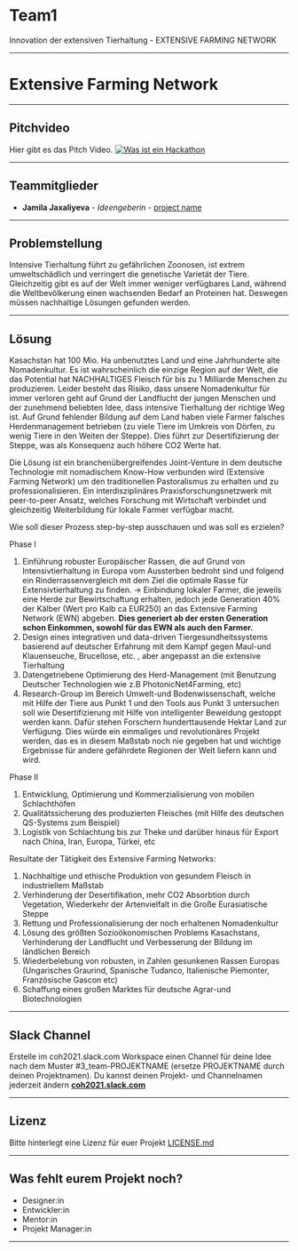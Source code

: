 # Team1
Innovation der extensiven Tierhaltung - EXTENSIVE FARMING NETWORK

---
# Extensive Farming Network

---
## Pitchvideo
Hier gibt es das Pitch Video.
[![Was ist ein Hackathon](https://challengeonehealth.com/wp-content/uploads/2020/12/Challenge-One-Health-Hackathon-Online-1-scaled.jpg)](https://challengeonehealth.com/wp-content/uploads/2021/02/was_ist_ein_hackaton.mp4)

---
## Teammitglieder

* **Jamila Jaxaliyeva** - *Ideengeberin* - [project name](https://github.com/projectname)


---
## Problemstellung 

Intensive Tierhaltung führt zu gefährlichen Zoonosen, ist extrem umweltschädlich und verringert die genetische Varietät der Tiere. Gleichzeitig gibt es auf der Welt immer weniger verfügbares Land, während die Weltbevölkerung einen wachsenden Bedarf an Proteinen hat. Deswegen müssen nachhaltige Lösungen gefunden werden. 

---
## Lösung 

Kasachstan hat 100 Mio. Ha unbenutztes Land und eine Jahrhunderte alte Nomadenkultur. Es ist wahrscheinlich die einzige Region auf der Welt, die das Potential hat NACHHALTIGES Fleisch für bis zu 1 Milliarde Menschen zu produzieren. Leider besteht das Risiko, dass unsere Nomadenkultur für immer verloren geht auf Grund der Landflucht der jungen Menschen und der zunehmend beliebten Idee, dass intensive Tierhaltung der richtige Weg ist. Auf Grund fehlender Bildung auf dem Land haben viele Farmer falsches Herdenmanagement betrieben (zu viele Tiere im Umkreis von Dörfen, zu wenig Tiere in den Weiten der Steppe). Dies führt zur Desertifizierung der Steppe, was als Konsequenz auch höhere CO2 Werte hat. 

Die Lösung ist ein branchenübergreifendes Joint-Venture in dem deutsche Technologie mit nomadischem Know-How verbunden wird (Extensive Farming Network) um den traditionellen Pastoralismus zu erhalten und zu professionalisieren. Ein interdisziplinäres Praxisforschungsnetzwerk mit peer-to-peer Ansatz, welches Forschung mit Wirtschaft verbindet und gleichzeitig Weiterbildung für lokale Farmer verfügbar macht. 

Wie soll dieser Prozess step-by-step ausschauen und was soll es erzielen? 

Phase I
1. Einführung robuster Europäischer Rassen, die auf Grund von Intensivtierhaltung in Europa vom Aussterben bedroht sind und folgend ein Rinderrassenvergleich mit dem Ziel die optimale Rasse für Extensivtierhaltung zu finden.
-> Einbindung lokaler Farmer, die jeweils eine Herde zur Bewirtschaftung erhalten, jedoch jede Generation 40% der Kälber (Wert pro Kalb ca EUR250) an das Extensive Farming Network (EWN) abgeben. **Dies generiert ab der ersten Generation schon Einkommen, sowohl für das EWN als auch den Farmer.**
2. Design eines integrativen und data-driven Tiergesundheitssystems basierend auf deutscher Erfahrung mit dem Kampf gegen Maul-und Klauenseuche, Brucellose, etc. , aber angepasst an die extensive Tierhaltung
3. Datengetriebene Optimierung des Herd-Management (mit Benutzung Deutscher Technologien wie z.B PhotonicNet4Farming, etc)
4. Research-Group im Bereich Umwelt-und Bodenwissenschaft, welche mit Hilfe der Tiere aus Punkt 1 und den Tools aus Punkt 3 untersuchen soll wie Desertifizierung mit Hilfe von intelligenter Beweidung gestoppt werden kann. Dafür stehen Forschern hunderttausende Hektar Land zur Verfügung. Dies würde ein einmaliges und revolutionäres Projekt werden, das es in diesem Maßstab noch nie gegeben hat und wichtige Ergebnisse für andere gefährdete Regionen der Welt liefern kann und wird.

Phase II
1. Entwicklung, Optimierung und Kommerzialisierung von mobilen Schlachthöfen 
2. Qualitätssicherung des produzierten Fleisches (mit Hilfe des deutschen QS-Systems zum Beispiel)
3. Logistik von Schlachtung bis zur Theke und darüber hinaus für Export nach China, Iran, Europa, Türkei, etc

Resultate der Tätigkeit des Extensive Farming Networks:
1. Nachhaltige und ethische Produktion von gesundem Fleisch in industriellem Maßstab
2. Verhinderung der Desertifikation, mehr CO2 Absorbtion durch Vegetation, Wiederkehr der Artenvielfalt in die Große Eurasiatische Steppe
3. Rettung und Professionalisierung der noch erhaltenen Nomadenkultur
4. Lösung des größten Sozioökonomischen Problems Kasachstans, Verhinderung der Landflucht und Verbesserung der Bildung im ländlichen Bereich 
5. Wiederbelebung von robusten, in Zahlen gesunkenen Rassen Europas (Ungarisches Graurind, Spanische Tudanco, Italienische Piemonter, Französische Gascon etc)
6. Schaffung eines großen Marktes für deutsche Agrar-und Biotechnologien


---
## Slack Channel

Erstelle im coh2021.slack.com Workspace einen Channel für deine Idee nach dem Muster #3_team-PROJEKTNAME (ersetze PROJEKTNAME durch deinen Projektnamen). Du kannst deinen Projekt- und Channelnamen jederzeit ändern [**coh2021.slack.com**](https://join.slack.com/t/coh21/shared_invite/zt-n7x97n34-x5E3MAoL869yCBPUhoskrg)

---
## Lizenz

Bitte hinterlegt eine Lizenz für euer Projekt [LICENSE.md](LICENSE.md)

---
## Was fehlt eurem Projekt noch?
* Designer:in
* Entwickler:in
* Mentor:in
* Projekt Manager:in

---


